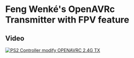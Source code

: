 # Feng Wenké's OpenAVRc Transmitter with FPV feature

## Video

[![PS2 Controller modify OPENAVRC 2.4G TX](https://img.youtube.com/vi/n9R5QZLiCn8/0.jpg)](https://www.youtube.com/watch?v=n9R5QZLiCn8 "PS2 Controller modify OPENAVRC 2.4G TX")




